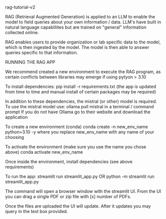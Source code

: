  rag-tutorial-v2
 
  RAG (Retrieval Augmented Generation) is applied to an LLM to enable the model to
  field queries about your own information / data. LLM's have built in natural language
  capabiliites but are trained on "general" information collected online. 

  RAG enables users to provide organization or lab specific data to the model, which is 
  then ingested by the model. The model is then able to answer queries specific to that
  information. 

  RUNNING THE RAG APP

  We recommend created a new environment to execute the RAG program, as certain conflicts
  between libraries may emerge if using pytyon > 3.10

 To install dependencies: pip install -r requirements.txt (the app is updated from time to time and manual install of certain packages may be required)

 In addition to these dependencies, the mistral (or other) model is required. 
 To use the mistral model use: ollama pull mistral in a terminal / command prompt
 If you do not have Ollama go to their website and download the application
 
 To create a new environment (conda)
 conda create -n new_env_name python=3.10 -y
 where you replace new_env_name with any name of your choosing

 To activate the environment (make sure you use the name you chose above)
 conda activate new_env_name

 Once inside the environment, install dependencies (see above requirements)

  To run the app:
  streamlit run streamlit_app.py OR
  python -m streamlit run streamlit_app.py

  The command will open a browser window with the streamlit UI. From the UI you can drag
  a single PDF or zip file with [x] number of PDFs.

  Once the files are uploaded the UI will update. After it updates you may query in the 
  text box provided.
